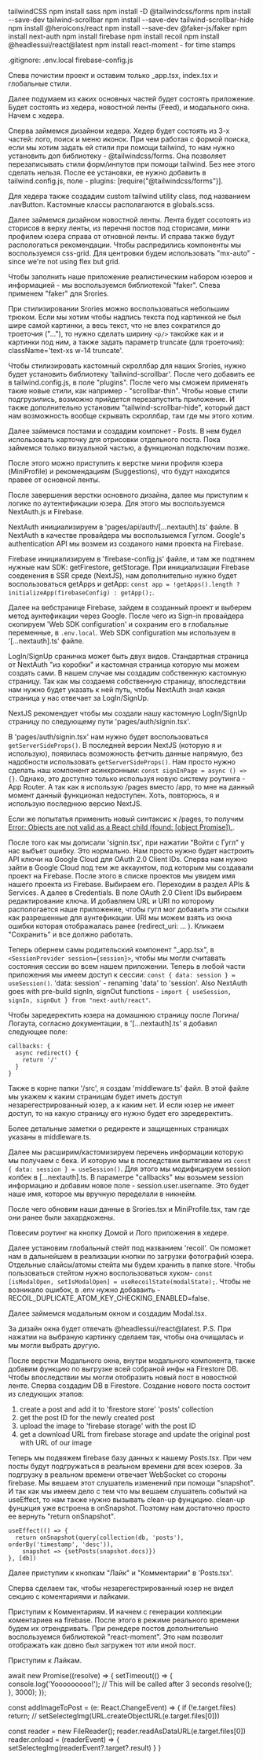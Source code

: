 tailwindCSS
npm install sass
npm install -D @tailwindcss/forms
npm install --save-dev tailwind-scrollbar
npm install --save-dev tailwind-scrollbar-hide 
npm install @heroicons/react
npm install --save-dev @faker-js/faker
npm install next-auth
npm install firebase
npm install recoil
npm install @headlessui/react@latest
npm install react-moment - for time stamps

.gitignore:
.env.local
firebase-config.js

Спева почистим проект и оставим только _app.tsx, index.tsx и глобальные стили.

Далее подумаем из каких основных частей будет состоять приложение. Будет состоять из хедера, новостной ленты (Feed), и модального окна. Начем с хедера.

Сперва займемся дизайном хедера. Хедер будет состоять из 3-х частей: лого, поиск и меню иконок. При чем работая с формой поиска, если мы хотим задать ей стили при помощи tailwind, то нам нужно установить доп библиотеку - @tailwindcss/forms. Она позволяет перезаписывать стили форм/инпутов при помощи tailwind. Без нее этого сделать нельзя. После ее установки, ее нужно добавить в tailwind.config.js, поле - plugins: [require("@tailwindcss/forms")].

Для хедера также создадим сustom tailwind utility class, под названием .navButton. Кастомные классы располагаются в globals.scss.

Далее займемся дизайном новостной ленты. Лента будет сосотоять из сторисов в верху ленты, из перечня постов под сторисами, мини профилем юзера справа от отновной ленты. И справа также будут распологаться рекомендации. Чтобы распредились компоненты мы воспользуемся css-grid. Для центровки будем использовать "mx-auto" -  since we're not using flex but grid.

Чтобы заполнить наше приложение реалистическим набором юзеров и информацией - мы воспользуемся библиотекой "faker". Спева применем "faker" для Srories. 

При стилизировании Srories можно воспользоваться небольшим трюком. Если мы хотим чтобы надпись текста под картинкой не был шире самой картинки, а весь текст, что не влез сократился до троеточия ("..."), то нужно сделать ширину `<p/>` такойже как и и картинки под ним, а также задать параметр truncate (для троеточия): className='text-xs w-14 truncate'.

Чтобы стилизировать кастомный скроллбар для наших Srories, нужно будет установить библиотеку 'tailwind-scrollbar'. После чего добавить ее в tailwind.config.js, в поле "plugins". После чего мы сможем применять такие новые стили, как например - "scrollbar-thin". Чтобы новые стили подгрузились, возможно прийдется перезапустить приложение. И также дополнительно установим "tailwind-scrollbar-hide", который даст нам возможность вообще скрывать скроллбар, там где мы этого хотим.

Далее займемся постами и создадим компонет - Posts. В нем будел использовать карточку для отрисовки отдельного поста. Пока займемся только визуальной частью, а функционал подключим позже.

После этого можно приступить к верстке мини профиля юзера (MiniProfile) и рекомендациям (Suggestions), что будут находится правее от основной ленты.

После завершения верстки основного дизайна, далее мы приступим к логике по аутентификации юзера. Для этого мы воспользуемся NextAuth.js и Firebase.

NextAuth инициализируем в 'pages/api/auth/[...nextauth].ts' файле. В NextAuth в качестве провайдера мы воспользыемся Гуглом. Google's authentication API мы возмем из созданого нами проекта на Firebase.

Firebase инициализируем в 'firebase-config.js' файле, и там же подтянем нужные нам SDK: getFirestore, getStorage. При инициализации Firebase соеденения в SSR среде (NextJS), нам дополнительно нужно будет воспользоваться getApps и getApp: `const app = !getApps().length ? initializeApp(firebaseConfig) : getApp();`.

Далее на вебстранице Firebase, зайдем в созданный проект и выберем метод аунтефикации через Google. После чего из Sign-in провайдера скопируем 'Web SDK configuration' и сохраним его в глобальные переменные, в `.env.local`. Web SDK configuration мы используем в '[...nextauth].ts' файле.

LogIn/SignUp сраничка может быть двух видов. Стандартная страница от NextAuth "из коробки" и кастомная страница которую мы можем создать сами. В нашем случае мы создадим собственную кастомную страницу. Так как мы создаемя собственную страницу, впоследствии нам нужно будет указать к ней путь, чтобы NextAuth знал какая страница у нас отвечает за LogIn/SignUp.

NextJS рекомендует чтобы мы создали нашу кастомную LogIn/SignUp страницу по следующему пути 'pages/auth/signin.tsx'.

В 'pages/auth/signin.tsx' нам нужно будет воспользоваться `getServerSideProps()`. В последней версии NextJS (которую я и использую), появилась возможность фетчить данные напрямую, без надобности использовать `getServerSideProps()`. Нам просто нужно сделать наш компонент асинхронным: `const signInPage = async () => {}`. Однако, это доступно только используя новую систему роутинга - App Router. А так как я использую /pages вместо /app, то мне на данный момент данный функционал недоступен. Хоть, повторюсь, я и использую последнюю версию NextJS. 

Если же попытатья применить новый синтаксис к /pages, то получим [Error: Objects are not valid as a React child (found: [object Promise]).](https://flaviocopes.com/fix-the-objects-are-not-valid-as-a-react-child-error/).

После того как мы дописали 'signin.tsx', при нажатии "Войти с Гугл" у нас выбъет ошибку. Это нормально. Нам просто нужно будет настроить API ключи на Google Cloud для OAuth 2.0 Client IDs. Сперва нам нужно зайти в Google Cloud под тем же аккаунтом, под которым мы создавали проект на Firebase. После этого в списке проектов мы увидем имя нашего проекта из Firebase. Выбираем его. Переходим в раздел APIs & Services. А далее в Credentials. В поле OAuth 2.0 Client IDs выбираем редактирование ключа. И добавляем URL и URI по которому распологается наше приложение, чтобы гугл мог добавить эти ссылки как разрешенные для аунтефикации. URI мы можем взять из окна ошибки которая отображалась ранее (redirect_uri: ... ). Кликаем "Сохранить" и все должно работать.

Теперь обернем самы родительский компонент "_app.tsx", в `<SessionProvider session={session}>`, чтобы мы могли считавать состояния сессии во всем нашем приложении. Теперь в любой части приложения мы имеем доступ к сессии: `const { data: session } = useSession()`. 'data: session' - renaming 'data' to 'session'. Also NextAuth goes with pre-build signIn, signOut functions - `import { useSession, signIn, signOut } from "next-auth/react"`.

Чтобы заредеректить юзера на домашнюю страницу после Логина/Логаута, согласно документации, в '[...nextauth].ts' я добавил следующее поле:
```
callbacks: {
  async redirect() {
    return '/'
  }
}
```

Также в корне папки '/src', я создам 'middleware.ts' файл. В этой файле мы укажем к каким страницам будет иметь доступ незарегестрированный юзер, а к каким нет. И если юзер не имеет доступ, то на какую страницу его нужно будет его заредеректить.

Более детальные заметки о редиректе и защищенных страницах указаны в middleware.ts.

Далее мы расширим/кастомизируем перечень информации которую мы получаем с бека. И которую мы в последствии вытягиваем из `const { data: session } = useSession()`. Для этого мы модифицируем session колбек в [...nextauth].ts. В параметре "callbacks" мы возьмем session информацию и добавим новое поле - session.user.username. Это будет наше имя, которое мы вручную переделали в никнейм.

После чего обновим наши данные в Srories.tsx и MiniProfile.tsx, там где они ранее были захардкожены.

Повесим роутинг на кнопку Домой и Лого приложения в хедере.

Далее установим глобальный стейт под названием 'recoil'. Он поможет нам в дальнейшем в реализации кнопки по загрузки фотографий юзера. Отдельные слайсы/атомы стейта мы будем хранить в папке store. Чтобы пользоваться стейтом нужно воспользоваться хуком- `const [isModalOpen, setIsModalOpen] = useRecoilState(modalState);`. Чтобы не возникало ошибок, в .env нужно добаваить - RECOIL_DUPLICATE_ATOM_KEY_CHECKING_ENABLED=false.

Далее займемся модальным окном и создадим Modal.tsx.

За дизайн окна будет отвечать @headlessui/react@latest. P.S. При нажатии на выбраную картинку сделаем так, чтобы она очищалась и мы могли выбрать другую.

После верстки Модального окна, внутри модального компонента, также добавим функцию по выгрузке всей собраной инфы на Firestore DB. Чтобы впоследствии мы могли отобразить новый пост в новостной ленте. Сперва создадим DB в Firestore. Создание нового поста состоит из следующих этапов:
1. create a post and add it to 'firestore store' 'posts' collection
2. get the post ID for the newly created post
3. upload the image to 'firebase storage' with the post ID
4. get a download URL from firebase storage and update the original post with URL of our image

Теперь мы подвяжем firebase базу данных к нашему Posts.tsx. При чем посты будут подгружаться в реальном времени для всех юзеров. За подгрузку в реальном времени отвечает WebSocket со стороны firebase. Мы вешаем этот слушатель изменений при помощи "snapshot". И так как мы имеем дело с тем что мы вешаем слушатель событий на useEffect, то нам также нужно вызывать clean-up фунцкцию. clean-up фунцкция уже встроена в onSnapshot. Поэтому нам достаточно просто ее вернуть "return onSnapshot".
```
useEffect(() => {
  return onSnapshot(query(collection(db, 'posts'), orderBy('timestamp', 'desc')), 
    snapshot => {setPosts(snapshot.docs)})
}, [db])
```

Далее приступим к кнопкам "Лайк" и "Комментарии" в 'Posts.tsx'.

Сперва сделаем так, чтобы незарегестрированный юзер не видел секцию с коментариями и лайками.

Приступим к Комментариям. И начнем с генерации коллекции коментариев на firebase. После этого в режиме реального времени будем их отрендривать. При ренедере постов дополнительно воспользуемся библиотекой "react-moment". Это нам позволит отображать как довно был загружен тот или иной пост.

Приступим к Лайкам.



await new Promise((resolve) => {
  setTimeout(() => {
    console.log('Yooooooooo!'); // This will be called after 3 seconds
    resolve();
  }, 3000);
});

const addImageToPost = (e: React.ChangeEvent<HTMLInputElement>) => {
  if (!e.target.files) return;
  // setSelectegImg(URL.createObjectURL(e.target.files[0]))

  const reader = new FileReader();
  reader.readAsDataURL(e.target.files[0])
  reader.onload = (readerEvent) => {
    setSelectegImg(readerEvent?.target?.result)
  }
}